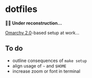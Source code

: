 # dotfiles

:factory_worker: **Under reconstruction...**

[Omarchy 2.0](https://omarchy.org/)-based setup at work...

## To do

- outline consequences of `make setup`
- align usage of `~` and `$HOME`
- increase zoom or font in terminal